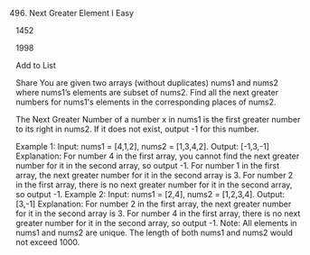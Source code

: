 496. Next Greater Element I Easy

1452

1998

Add to List

Share You are given two arrays (without duplicates) nums1 and nums2 where nums1’s elements are subset of nums2. Find all
the next greater numbers for nums1's elements in the corresponding places of nums2.

The Next Greater Number of a number x in nums1 is the first greater number to its right in nums2. If it does not exist,
output -1 for this number.

Example 1:
Input: nums1 = [4,1,2], nums2 = [1,3,4,2]. Output: [-1,3,-1]
Explanation:
For number 4 in the first array, you cannot find the next greater number for it in the second array, so output -1. For
number 1 in the first array, the next greater number for it in the second array is 3. For number 2 in the first array,
there is no next greater number for it in the second array, so output -1. Example 2:
Input: nums1 = [2,4], nums2 = [1,2,3,4]. Output: [3,-1]
Explanation:
For number 2 in the first array, the next greater number for it in the second array is 3. For number 4 in the first
array, there is no next greater number for it in the second array, so output -1. Note:
All elements in nums1 and nums2 are unique. The length of both nums1 and nums2 would not exceed 1000.
